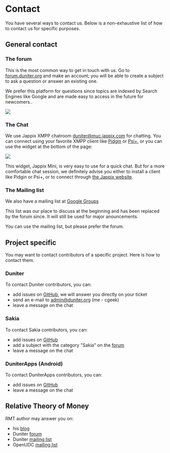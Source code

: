 # Contact

You have several ways to contact us. Below is a non-exhaustive list of how to contact us for specific purposes.
## General contact

### The forum

This is the most common way to get in touch with us. Go to [forum.duniter.org](http://forum.duniter.org) and make an account; you will be able to create a subject to ask a question or answer an existing one.

We prefer this platform for questions since topics are indexed by Search Engines like Google and are made easy to access in the future for newcomers..

![](/content/images/2015/08/forum.png)

### The Chat

We use Jappix XMPP chatroom [duniter@muc.jappix.com](duniter@muc.jappix.com) for chatting. You can connect using your favorite XMPP client like [Pidgin](https://pidgin.im/) or [Psi+](http://psi-plus.com/), or you can use the widget at the bottom of the page:

![](/content/images/2015/08/jappix_widget.png)

This widget, Jappix Mini, is very easy to use for a quick chat. But for a more comfortable chat session, we definitely advise you either to install a client like Pidgin or Psi+, or to connect through [the Jappix website](https://jappix.com/?l=fr).
### The Mailing list

We also have a mailing list at [Google Groups](https://groups.google.com/forum/?hl=fr#!forum/duniter)

This list was our place to discuss at the beginning and has been replaced by the forum since. It will still be used for major anouncements.

You can use the mailing list, but please prefer the forum.
## Project specific

You may want to contact contributors of a specific project. Here is how to contact them.
### Duniter

To contact Duniter contributors, you can:

* add issues on [GitHub](https://github.com/duniter/duniter), we will answer you directly on your ticket
* send an e-mail to [admin@duniter.org](admin@duniter.org) (me - cgeek)
* leave a message on the chat

### Sakia

To contact Sakia contributors, you can:

* add issues on [GitHub](https://github.com/duniter/sakia)
* add a subject with the category "Sakia" on the [forum](http://forum.duniter.org)
* leave a message on the chat

### DuniterApps (Android)

To contact DuniterApps contributors, you can:

* add issues on [GitHub](https://github.com/duniter/ucoin-android-app)
* leave a message on the chat

## Relative Theory of Money

RMT author may answer you on:

* his [blog](http://creationmonetaire.info)
* Duniter [forum](http://forum.duniter.org)
* Duniter [mailing list](https://groups.google.com/forum/?hl=fr#!forum/duniter)
* OpenUDC [mailing list](https://groups.google.com/forum/?hl=fr#!forum/openudc)
